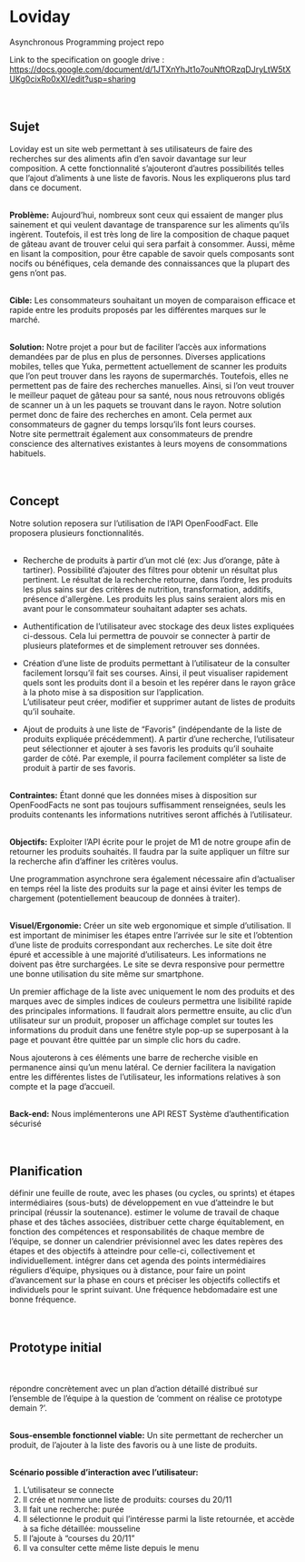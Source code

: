 # Loviday
Asynchronous Programming project repo

Link to the specification on google drive : 
https://docs.google.com/document/d/1JTXnYhJt1o7ouNftORzqDJryLtW5tXUKg0cixRo0xXI/edit?usp=sharing
<br/><br/><br/>


<h2><strong>Sujet</strong></h2>

Loviday est un site web permettant à ses utilisateurs de faire des recherches sur des aliments afin d’en savoir davantage sur leur composition. A cette fonctionnalité s’ajouteront d’autres possibilités telles que l’ajout d’aliments à une liste de favoris. Nous les expliquerons plus tard dans ce document.
<br/><br/>

<strong>Problème:</strong> Aujourd’hui, nombreux sont ceux qui essaient de manger plus sainement et qui veulent davantage de transparence sur les aliments qu’ils ingèrent. Toutefois, il est très long de lire la composition de chaque paquet de gâteau avant de trouver celui qui sera parfait à consommer. Aussi, même en lisant la composition, pour être capable de savoir quels composants sont nocifs ou bénéfiques, cela demande des connaissances que la plupart des gens n’ont pas.
<br/><br/>

<strong>Cible:</strong> Les consommateurs souhaitant un moyen de comparaison efficace et rapide entre les produits proposés par les différentes marques sur le marché. 
<br/><br/>

<strong>Solution:</strong> Notre projet a pour but de faciliter l’accès aux informations demandées par de plus en plus de personnes. Diverses applications mobiles, telles que Yuka, permettent actuellement de scanner les produits que l’on peut trouver dans les rayons de supermarchés. Toutefois, elles ne permettent pas de faire des recherches manuelles. Ainsi, si l’on veut trouver le meilleur paquet de gâteau pour sa santé, nous nous retrouvons obligés de scanner un à un les paquets se trouvant dans le rayon. Notre solution permet donc de faire des recherches en amont. Cela permet aux consommateurs de gagner du temps lorsqu’ils font leurs courses.<br/>
Notre site permettrait également aux consommateurs de prendre conscience des alternatives existantes à leurs moyens de consommations habituels.
<br/><br/><br/>


<h2><strong>Concept</strong></h2>

Notre solution reposera sur l’utilisation de l’API OpenFoodFact. Elle proposera plusieurs fonctionnalités.
<br/><br/>

* Recherche de produits à partir d’un mot clé (ex: Jus d’orange, pâte à tartiner). Possibilité d’ajouter des filtres pour obtenir un résultat plus pertinent. Le résultat de la recherche retourne, dans l’ordre, les produits les plus sains sur des critères de nutrition, transformation, additifs, présence d'allergène. Les produits les plus sains seraient alors mis en avant pour le consommateur souhaitant adapter ses achats.

* Authentification de l’utilisateur avec stockage des deux listes expliquées ci-dessous. Cela lui permettra de pouvoir se connecter à partir de plusieurs plateformes et de simplement retrouver ses données.

* Création d’une liste de produits permettant à l’utilisateur de la consulter facilement lorsqu’il fait ses courses. Ainsi, il peut visualiser rapidement quels sont les produits dont il a besoin et les repérer dans le rayon grâce à la photo mise à sa disposition sur l’application.<br/>
L’utilisateur peut créer, modifier et supprimer autant de listes de produits qu’il souhaite.

* Ajout de produits à une liste de “Favoris” (indépendante de la liste de produits expliquée précédemment). A partir d’une recherche, l’utilisateur peut sélectionner et ajouter à ses favoris les produits qu’il souhaite garder de côté. Par exemple, il pourra facilement compléter sa liste de produit à partir de ses favoris.
<br/><br/>

<strong>Contraintes:</strong> Étant donné que les données mises à disposition sur OpenFoodFacts ne sont pas toujours suffisamment renseignées, seuls les produits contenants les informations nutritives seront affichés à l’utilisateur.
<br/><br/>

<strong>Objectifs:</strong> Exploiter l’API écrite pour le projet de M1 de notre groupe afin de retourner les produits souhaités. Il faudra par la suite appliquer un filtre sur la recherche afin d’affiner les critères voulus.<br/>

Une programmation asynchrone sera également nécessaire afin d’actualiser en temps réel la liste des produits sur la page et ainsi éviter les temps de chargement (potentiellement beaucoup de données à traiter).
<br/><br/>


<strong>Visuel/Ergonomie:</strong> Créer un site web ergonomique et simple d’utilisation. Il est important de minimiser les étapes entre l’arrivée sur le site et l’obtention d’une liste de produits correspondant aux recherches. Le site doit être épuré et accessible à une majorité d’utilisateurs. Les informations ne doivent pas être surchargées. Le site se devra responsive pour permettre une bonne utilisation du site même sur smartphone.<br/>

Un premier affichage de la liste avec uniquement le nom des produits et des marques avec de simples indices de couleurs permettra une lisibilité rapide des principales informations. Il faudrait alors permettre ensuite, au clic d’un utilisateur sur un produit, proposer un affichage complet sur toutes les informations du produit dans une fenêtre style pop-up se superposant à la page et pouvant être quittée par un simple clic hors du cadre.<br/>

Nous ajouterons à ces éléments une barre de recherche visible en permanence ainsi qu’un menu latéral. Ce dernier facilitera la navigation entre les différentes listes de l’utilisateur, les informations relatives à son compte et la page d’accueil.
<br/><br/>

<strong>Back-end:</strong> Nous implémenterons une API REST
Système d’authentification sécurisé
<br/><br/><br/>



<h2><strong>Planification</strong></h2>

définir une feuille de route, avec les phases (ou cycles, ou sprints) et étapes intermédiaires (sous-buts) de développement en vue d’atteindre le but principal (réussir la soutenance).
estimer le volume de travail de chaque phase et des tâches associées,
distribuer cette charge équitablement, en fonction des compétences et responsabilités de chaque membre de l’équipe,
se donner un calendrier prévisionnel avec les dates repères des étapes et des objectifs à atteindre pour celle-ci, collectivement et individuellement.
intégrer dans cet agenda des points intermédiaires réguliers d’équipe, physiques ou à distance, pour faire un point d’avancement sur la phase en cours et préciser les objectifs collectifs et individuels pour le sprint suivant. Une fréquence hebdomadaire est une bonne fréquence.
<br/><br/><br/>
















<h2><strong>Prototype initial</strong></h2>
<br/><br/>
répondre concrètement avec un plan d’action détaillé distribué sur l’ensemble de l’équipe à la question de ‘comment on réalise ce prototype demain ?’.</br></br>



<strong>Sous-ensemble fonctionnel viable:</strong> Un site permettant de rechercher un produit, de l’ajouter à la liste des favoris ou à une liste de produits.<br/><br/>

<strong>Scénario possible d’interaction avec l’utilisateur:</strong><br/>

<ol>
  <li>L’utilisateur se connecte</li>
  <li>Il crée et nomme une liste de produits: courses du 20/11</li>
  <li>Il fait une recherche: purée</li>
  <li>Il sélectionne le produit qui l’intéresse parmi la liste retournée, et accède à sa fiche détaillée: mousseline</li>
  <li>Il l’ajoute à “courses du 20/11”</li>
  <li>Il va consulter cette même liste depuis le menu</li>
</ol>





